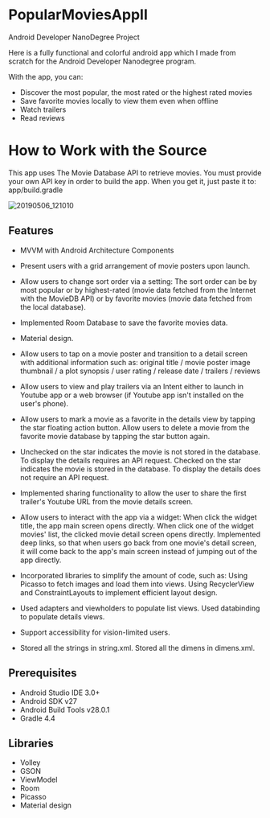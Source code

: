 # PopularMoviesAppII
Android Developer NanoDegree Project

Here is a fully functional and colorful android app which I made from scratch for the Android Developer Nanodegree program.

With the app, you can:

   * Discover the most popular, the most rated or the highest rated movies
   * Save favorite movies locally to view them even when offline
   * Watch trailers
   * Read reviews

# How to Work with the Source

This app uses The Movie Database API to retrieve movies. You must provide your own API key in order to build the app. When you get it, just paste it to: app/build.gradle

![20190506_121010](https://user-images.githubusercontent.com/32399318/57221955-d6555580-6ff8-11e9-9b7b-71bdab7e89f1.gif)

## Features

* MVVM with Android Architecture Components

* Present users with a grid arrangement of movie posters upon launch.

* Allow users to change sort order via a setting: The sort order can be by most popular or by highest-rated (movie data fetched from the Internet with the MovieDB API) or by favorite movies (movie data fetched from the local database).

* Implemented Room Database to save the favorite movies data.

* Material design.

* Allow users to tap on a movie poster and transition to a detail screen with additional information such as: original title / movie poster image thumbnail / a plot synopsis / user rating / release date / trailers / reviews

* Allow users to view and play trailers via an Intent either to launch in Youtube app or a web browser (if Youtube app isn't installed on the user's phone).

* Allow users to mark a movie as a favorite in the details view by tapping the star floating action button. Allow users to delete a movie from the favorite movie database by tapping the star button again.

* Unchecked on the star indicates the movie is not stored in the database. To display the details requires an API request. Checked on the star indicates the movie is stored in the database. To display the details does not require an API request.

* Implemented sharing functionality to allow the user to share the first trailer's Youtube URL from the movie details screen.

* Allow users to interact with the app via a widget: When click the widget title, the app main screen opens directly. When click one of the widget movies' list, the clicked movie detail screen opens directly. Implemented deep links, so that when users go back from one movie's detail screen, it will come back to the app's main screen instead of jumping out of the app directly.


* Incorporated libraries to simplify the amount of code, such as: Using Picasso to fetch images and load them into views. Using RecyclerView and ConstraintLayouts to implement efficient layout design.

* Used adapters and viewholders to populate list views. Used databinding to populate details views.

* Support accessibility for vision-limited users.

* Stored all the strings in string.xml. Stored all the dimens in dimens.xml.


## Prerequisites

* Android Studio IDE 3.0+
* Android SDK v27
* Android Build Tools v28.0.1
* Gradle 4.4

## Libraries

* Volley
* GSON
* ViewModel
* Room
* Picasso
* Material design

